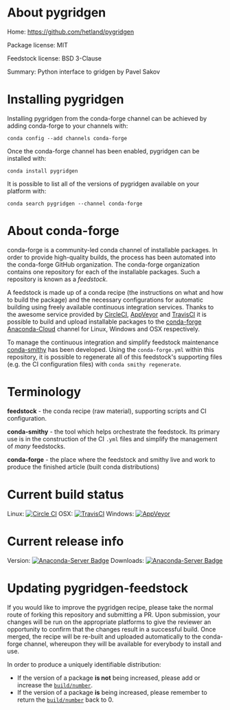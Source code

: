 About pygridgen
===============

Home: https://github.com/hetland/pygridgen

Package license: MIT

Feedstock license: BSD 3-Clause

Summary: Python interface to gridgen by Pavel Sakov



Installing pygridgen
====================

Installing pygridgen from the conda-forge channel can be achieved by adding conda-forge to your channels with:

```
conda config --add channels conda-forge
```

Once the conda-forge channel has been enabled, pygridgen can be installed with:

```
conda install pygridgen
```

It is possible to list all of the versions of pygridgen available on your platform with:

```
conda search pygridgen --channel conda-forge
```


About conda-forge
=================

conda-forge is a community-led conda channel of installable packages.
In order to provide high-quality builds, the process has been automated into the
conda-forge GitHub organization. The conda-forge organization contains one repository 
for each of the installable packages. Such a repository is known as a *feedstock*.

A feedstock is made up of a conda recipe (the instructions on what and how to build
the package) and the necessary configurations for automatic building using freely
available continuous integration services. Thanks to the awesome service provided by
[CircleCI](https://circleci.com/), [AppVeyor](http://www.appveyor.com/)
and [TravisCI](https://travis-ci.org/) it is possible to build and upload installable
packages to the [conda-forge](https://anaconda.org/conda-forge)
[Anaconda-Cloud](http://docs.anaconda.org/) channel for Linux, Windows and OSX respectively.

To manage the continuous integration and simplify feedstock maintenance
[conda-smithy](http://github.com/conda-forge/conda-smithy) has been developed.
Using the ``conda-forge.yml`` within this repository, it is possible to regenerate all of
this feedstock's supporting files (e.g. the CI configuration files) with ``conda smithy regenerate``.


Terminology
===========

**feedstock** - the conda recipe (raw material), supporting scripts and CI configuration.

**conda-smithy** - the tool which helps orchestrate the feedstock.
                   Its primary use is in the construction of the CI ``.yml`` files
                   and simplify the management of *many* feedstocks.

**conda-forge** - the place where the feedstock and smithy live and work to
                  produce the finished article (built conda distributions)

Current build status
====================

Linux: [![Circle CI](https://circleci.com/gh/conda-forge/pygridgen-feedstock.svg?style=svg)](https://circleci.com/gh/conda-forge/pygridgen-feedstock)
OSX: [![TravisCI](https://travis-ci.org/conda-forge/pygridgen-feedstock.svg?branch=master)](https://travis-ci.org/conda-forge/pygridgen-feedstock) 
Windows: [![AppVeyor](https://ci.appveyor.com/api/projects/status/github/conda-forge/pygridgen-feedstock?svg=True)](https://ci.appveyor.com/project/conda-forge/pygridgen-feedstock/branch/master)

Current release info
====================
Version: [![Anaconda-Server Badge](https://anaconda.org/conda-forge/pygridgen/badges/version.svg)](https://anaconda.org/conda-forge/pygridgen)
Downloads: [![Anaconda-Server Badge](https://anaconda.org/conda-forge/pygridgen/badges/downloads.svg)](https://anaconda.org/conda-forge/pygridgen)


Updating pygridgen-feedstock
============================

If you would like to improve the pygridgen recipe, please take the normal
route of forking this repository and submitting a PR. Upon submission, your changes will
be run on the appropriate platforms to give the reviewer an opportunity to confirm that the
changes result in a successful build. Once merged, the recipe will be re-built and uploaded
automatically to the conda-forge channel, whereupon they will be available for everybody to
install and use.

In order to produce a uniquely identifiable distribution:
 * If the version of a package **is not** being increased, please add or increase
   the [``build/number``](http://conda.pydata.org/docs/building/meta-yaml.html#build-number-and-string). 
 * If the version of a package **is** being increased, please remember to return
   the [``build/number``](http://conda.pydata.org/docs/building/meta-yaml.html#build-number-and-string)
   back to 0.

